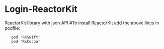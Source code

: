 # Login-ReactorKit
ReactorKit library with json API
#To install ReactorKit
add the above lines in podfile: 
```pod 'ReactorKit'
   pod 'RxSwift'
   pod 'RxCocoa'
```
        
